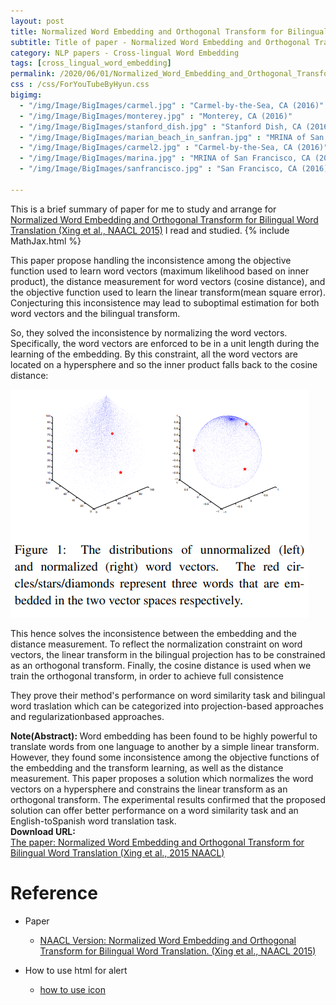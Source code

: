 ```yaml
---
layout: post
title: Normalized Word Embedding and Orthogonal Transform for Bilingual Word Translation
subtitle: Title of paper - Normalized Word Embedding and Orthogonal Transform for Bilingual Word Translation
category: NLP papers - Cross-lingual Word Embedding
tags: [cross_lingual_word_embedding]
permalink: /2020/06/01/Normalized_Word_Embedding_and_Orthogonal_Transform_for_Bilingual_Word_Translation/
css : /css/ForYouTubeByHyun.css
bigimg: 
  - "/img/Image/BigImages/carmel.jpg" : "Carmel-by-the-Sea, CA (2016)"
  - "/img/Image/BigImages/monterey.jpg" : "Monterey, CA (2016)"
  - "/img/Image/BigImages/stanford_dish.jpg" : "Stanford Dish, CA (2016)"
  - "/img/Image/BigImages/marian_beach_in_sanfran.jpg" : "MRINA of San Francisco, CA (2016)"
  - "/img/Image/BigImages/carmel2.jpg" : "Carmel-by-the-Sea, CA (2016)"
  - "/img/Image/BigImages/marina.jpg" : "MRINA of San Francisco, CA (2016)"
  - "/img/Image/BigImages/sanfrancisco.jpg" : "San Francisco, CA (2016)"
  
---
```


This is a brief summary of paper for me to study and arrange for [Normalized Word Embedding and Orthogonal Transform for Bilingual Word Translation (Xing et al., NAACL 2015)](https://www.aclweb.org/anthology/N15-1104/) I read and studied. 
{% include MathJax.html %}

This paper propose handling the inconsistence among the objective function used to learn word vectors (maximum likelihood based on inner product), the distance measurement for word vectors (cosine distance), and the objective function used to learn the linear transform(mean square error). Conjecturing this inconsistence may lead to suboptimal estimation for both word vectors and the bilingual transform.

So, they solved the inconsistence by normalizing the word vectors. Specifically, the word vectors are enforced to be in a unit length during the learning of the embedding. By this constraint, all the word vectors are located on a hypersphere and so the inner product falls back to the cosine distance:

![Xing et al., 2015 NAACL](/img/Image/NaturalLanguageProcessing/NLPLabs/Paper_Investigation/Cross_lingual_embedding/2020-06-01-Normalized_Word_Embedding_and_Orthogonal_Transform_for_Bilingual_Word_Translation/normalized_vector.PNG)

This hence solves the inconsistence between the embedding and the distance measurement. To reflect the normalization constraint on word vectors, the linear transform in the bilingual projection has to be constrained as an orthogonal transform. Finally, the cosine distance is used when we train the orthogonal transform, in order to achieve full consistence

They prove their method's performance on word similarity task and bilingual word traslation which can be categorized into projection-based approaches and regularizationbased approaches.

<div class="alert alert-info" role="alert"><i class="fa fa-info-circle"></i> <b>Note(Abstract): </b>
Word embedding has been found to be highly powerful to translate words from one language to another by a simple linear transform. However, they found some inconsistence among the objective functions of the embedding and the transform learning, as well as the distance measurement. This paper proposes a solution which normalizes the word vectors on a hypersphere and constrains the linear transform as an orthogonal transform. The experimental results confirmed that the proposed solution can offer better performance on a word similarity task and an English-toSpanish word translation task.
</div>
    
<div class="alert alert-success" role="alert"><i class="fa fa-paperclip fa-lg"></i> <b>Download URL: </b><br>
  <a href="https://www.aclweb.org/anthology/N15-1104/">The paper: Normalized Word Embedding and Orthogonal Transform for Bilingual Word Translation (Xing et al., 2015 NAACL)</a>
</div>

# Reference 

- Paper 
   - [NAACL Version: Normalized Word Embedding and Orthogonal Transform for Bilingual Word Translation. (Xing et al., NAACL 2015)](https://www.aclweb.org/anthology/N15-1104/)
  
  
- How to use html for alert
  - [how to use icon](http://idratherbewriting.com/documentation-theme-jekyll/mydoc_icons.html)
    




























